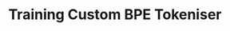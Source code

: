 ---
layout: post
title: "2. Training Custom BPE Tokeniser"
posted: "Coming Soon..."
categories: Super-Fast-LLM-Training
live: false
---